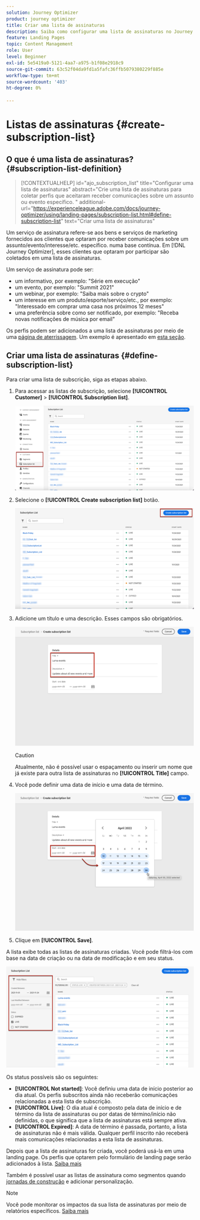```yaml
---
solution: Journey Optimizer
product: journey optimizer
title: Criar uma lista de assinaturas
description: Saiba como configurar uma lista de assinaturas no Journey Otimizer
feature: Landing Pages
topic: Content Management
role: User
level: Beginner
exl-id: 5e5419a0-5121-4aa7-a975-b1f08e2918c9
source-git-commit: 63c52f04da9fd1a5fafc36ffb5079380229f885e
workflow-type: tm+mt
source-wordcount: '403'
ht-degree: 0%

---
```


# Listas de assinaturas {#create-subscription-list}

## O que é uma lista de assinaturas? {#subscription-list-definition}

>[!CONTEXTUALHELP]
>id="ajo_subscription_list"
>title="Configurar uma lista de assinaturas"
>abstract="Crie uma lista de assinaturas para coletar perfis que aceitaram receber comunicações sobre um assunto ou evento específico. "
>additional-url="https://experienceleague.adobe.com/docs/journey-optimizer/using/landing-pages/subscription-list.html#define-subscription-list" text="Criar uma lista de assinaturas"

Um serviço de assinatura refere-se aos bens e serviços de marketing fornecidos aos clientes que optaram por receber comunicações sobre um assunto/evento/interesse/etc. específico. numa base contínua. Em [!DNL Journey Optimizer], esses clientes que optaram por participar são coletados em uma lista de assinaturas.

Um serviço de assinatura pode ser:

* um informativo, por exemplo: &quot;Série em execução&quot;
* um evento, por exemplo: &quot;Summit 2021&quot;
* um webinar, por exemplo: &quot;Saiba mais sobre o crypto&quot;
* um interesse em um produto/esporte/serviço/etc., por exemplo: &quot;Interessado em comprar uma casa nos próximos 12 meses&quot;
* uma preferência sobre como ser notificado, por exemplo: &quot;Receba novas notificações de música por email&quot;

Os perfis podem ser adicionados a uma lista de assinaturas por meio de uma [página de aterrissagem](create-lp.md). Um exemplo é apresentado em [esta seção](lp-use-cases.md#subscription-to-a-service).

## Criar uma lista de assinaturas {#define-subscription-list}

Para criar uma lista de subscrição, siga as etapas abaixo.

1. Para acessar as listas de subscrição, selecione **[!UICONTROL Customer]** > **[!UICONTROL Subscription list]**.

   ![](assets/lp_subscription-lists.png)

1. Selecione o **[!UICONTROL Create subscription list]** botão.

   ![](assets/lp_create-subscription-list.png)

1. Adicione um título e uma descrição. Esses campos são obrigatórios.

   ![](assets/lp_subscription-list-name.png)

   >[!CAUTION]
   >
   >Atualmente, não é possível usar o espaçamento ou inserir um nome que já existe para outra lista de assinaturas no **[!UICONTROL Title]** campo.

1. Você pode definir uma data de início e uma data de término.

   ![](assets/lp_subscription-list-dates.png)

1. Clique em **[!UICONTROL Save]**.

A lista exibe todas as listas de assinaturas criadas. Você pode filtrá-los com base na data de criação ou na data de modificação e em seu status.

![](assets/lp_subscription-filters.png)

Os status possíveis são os seguintes:

* **[!UICONTROL Not started]**: Você definiu uma data de início posterior ao dia atual. Os perfis subscritos ainda não receberão comunicações relacionadas a esta lista de subscrição.
* **[!UICONTROL Live]**: O dia atual é composto pela data de início e de término da lista de assinaturas ou por datas de término/início não definidas, o que significa que a lista de assinaturas está sempre ativa.
* **[!UICONTROL Expired]**: A data de término é passada, portanto, a lista de assinaturas não é mais válida. Qualquer perfil inscrito não receberá mais comunicações relacionadas a esta lista de assinaturas.

Depois que a lista de assinaturas for criada, você poderá usá-la em uma landing page. Os perfis que optarem pelo formulário de landing page serão adicionados à lista. [Saiba mais](design-lp.md)

Também é possível usar as listas de assinatura como segmentos quando [jornadas de construção](../building-journeys/journey-gs.md#jo-build) e adicionar personalização.

>[!NOTE]
>
>Você pode monitorar os impactos da sua lista de assinaturas por meio de relatórios específicos. [Saiba mais](../reports/subscription-report-live.md)

